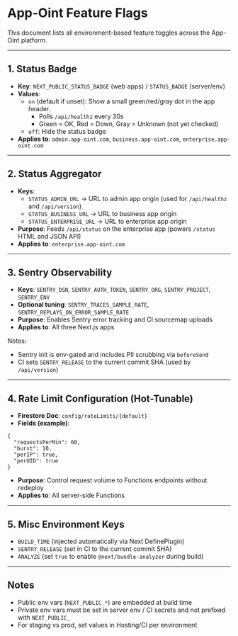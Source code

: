 # App-Oint Feature Flags

This document lists all environment-based feature toggles across the App-Oint platform.

---

## 1. Status Badge
- **Key**: `NEXT_PUBLIC_STATUS_BADGE` (web apps) / `STATUS_BADGE` (server/env)
- **Values**:
  - `on` (default if unset): Show a small green/red/gray dot in the app header.
    - Polls `/api/healthz` every 30s
    - Green = OK, Red = Down, Gray = Unknown (not yet checked)
  - `off`: Hide the status badge
- **Applies to**: `admin.app-oint.com`, `business.app-oint.com`, `enterprise.app-oint.com`

---

## 2. Status Aggregator
- **Keys**:
  - `STATUS_ADMIN_URL` → URL to admin app origin (used for `/api/healthz` and `/api/version`)
  - `STATUS_BUSINESS_URL` → URL to business app origin
  - `STATUS_ENTERPRISE_URL` → URL to enterprise app origin
- **Purpose**: Feeds `/api/status` on the enterprise app (powers `/status` HTML and JSON API)
- **Applies to**: `enterprise.app-oint.com`

---

## 3. Sentry Observability
- **Keys**: `SENTRY_DSN`, `SENTRY_AUTH_TOKEN`, `SENTRY_ORG`, `SENTRY_PROJECT`, `SENTRY_ENV`
- **Optional tuning**: `SENTRY_TRACES_SAMPLE_RATE`, `SENTRY_REPLAYS_ON_ERROR_SAMPLE_RATE`
- **Purpose**: Enables Sentry error tracking and CI sourcemap uploads
- **Applies to**: All three Next.js apps

Notes:
- Sentry init is env-gated and includes PII scrubbing via `beforeSend`
- CI sets `SENTRY_RELEASE` to the current commit SHA (used by `/api/version`)

---

## 4. Rate Limit Configuration (Hot-Tunable)
- **Firestore Doc**: `config/rateLimits/{default}`
- **Fields (example)**:
```
{
  "requestsPerMin": 60,
  "burst": 10,
  "perIP": true,
  "perUID": true
}
```
- **Purpose**: Control request volume to Functions endpoints without redeploy
- **Applies to**: All server-side Functions

---

## 5. Misc Environment Keys
- `BUILD_TIME` (injected automatically via Next DefinePlugin)
- `SENTRY_RELEASE` (set in CI to the current commit SHA)
- `ANALYZE` (set `true` to enable `@next/bundle-analyzer` during build)

---

## Notes
- Public env vars (`NEXT_PUBLIC_*`) are embedded at build time
- Private env vars must be set in server env / CI secrets and not prefixed with `NEXT_PUBLIC_`
- For staging vs prod, set values in Hosting/CI per environment


